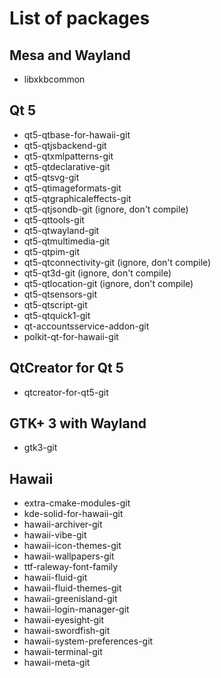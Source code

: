# List of packages

## Mesa and Wayland

* libxkbcommon

## Qt 5

* qt5-qtbase-for-hawaii-git
* qt5-qtjsbackend-git
* qt5-qtxmlpatterns-git
* qt5-qtdeclarative-git
* qt5-qtsvg-git
* qt5-qtimageformats-git
* qt5-qtgraphicaleffects-git
* qt5-qtjsondb-git (ignore, don't compile)
* qt5-qttools-git
* qt5-qtwayland-git
* qt5-qtmultimedia-git
* qt5-qtpim-git
* qt5-qtconnectivity-git (ignore, don't compile)
* qt5-qt3d-git (ignore, don't compile)
* qt5-qtlocation-git (ignore, don't compile)
* qt5-qtsensors-git
* qt5-qtscript-git
* qt5-qtquick1-git
* qt-accountsservice-addon-git
* polkit-qt-for-hawaii-git

## QtCreator for Qt 5

* qtcreator-for-qt5-git

## GTK+ 3 with Wayland

* gtk3-git

## Hawaii

* extra-cmake-modules-git
* kde-solid-for-hawaii-git
* hawaii-archiver-git
* hawaii-vibe-git
* hawaii-icon-themes-git
* hawaii-wallpapers-git
* ttf-raleway-font-family
* hawaii-fluid-git
* hawaii-fluid-themes-git
* hawaii-greenisland-git
* hawaii-login-manager-git
* hawaii-eyesight-git
* hawaii-swordfish-git
* hawaii-system-preferences-git
* hawaii-terminal-git
* hawaii-meta-git
